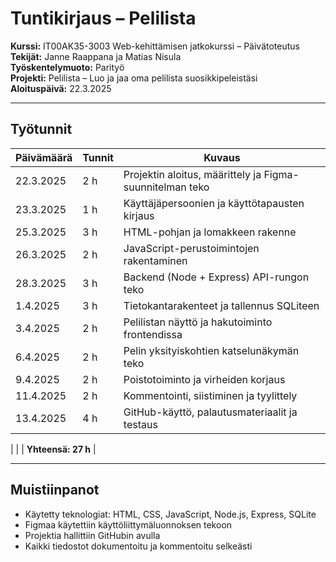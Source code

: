 # Tuntikirjaus – Pelilista

**Kurssi:** IT00AK35-3003 Web-kehittämisen jatkokurssi – Päivätoteutus  
**Tekijät:** Janne Raappana ja Matias Nisula  
**Työskentelymuoto:** Parityö  
**Projekti:** Pelilista – Luo ja jaa oma pelilista suosikkipeleistäsi  
**Aloituspäivä:** 22.3.2025

---

##  Työtunnit

| Päivämäärä | Tunnit | Kuvaus |
|------------|--------|--------|
| 22.3.2025  | 2 h    | Projektin aloitus, määrittely ja Figma-suunnitelman teko |
| 23.3.2025  | 1 h    | Käyttäjäpersoonien ja käyttötapausten kirjaus |
| 25.3.2025  | 3 h    | HTML-pohjan ja lomakkeen rakenne |
| 26.3.2025  | 2 h    | JavaScript-perustoimintojen rakentaminen |
| 28.3.2025  | 3 h    | Backend (Node + Express) API-rungon teko |
| 1.4.2025   | 3 h    | Tietokantarakenteet ja tallennus SQLiteen |
| 3.4.2025   | 2 h    | Pelilistan näyttö ja hakutoiminto frontendissa |
| 6.4.2025   | 2 h    | Pelin yksityiskohtien katselunäkymän teko |
| 9.4.2025   | 2 h    | Poistotoiminto ja virheiden korjaus |
| 11.4.2025  | 2 h    | Kommentointi, siistiminen ja tyylittely |
| 13.4.2025  | 4 h    | GitHub-käyttö, palautusmateriaalit ja testaus |

|            |        | **Yhteensä: 27 h** |

---

##  Muistiinpanot

- Käytetty teknologiat: HTML, CSS, JavaScript, Node.js, Express, SQLite
- Figmaa käytettiin käyttöliittymäluonnoksen tekoon
- Projektia hallittiin GitHubin avulla
- Kaikki tiedostot dokumentoitu ja kommentoitu selkeästi
